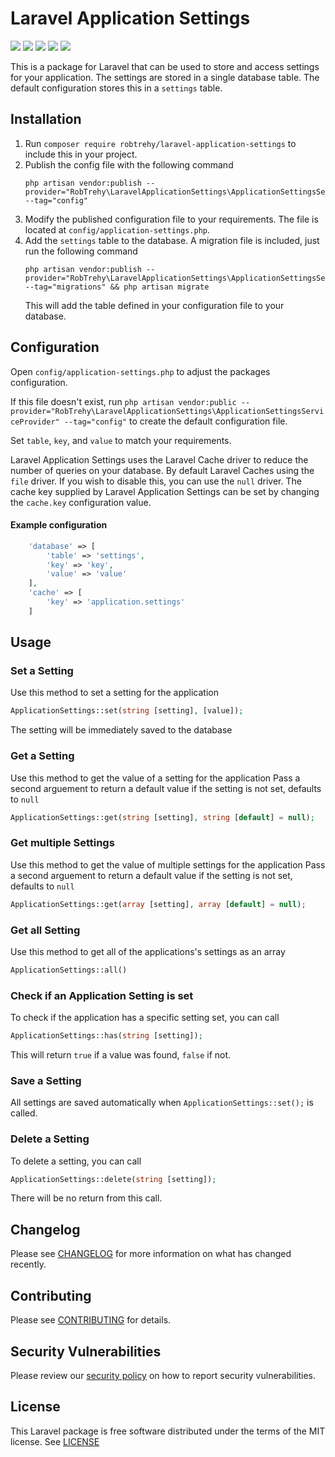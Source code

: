 # Laravel Application Settings
![](https://img.shields.io/github/actions/workflow/status/RobTrehy/LaravelApplicationSettings/tests.yml?branch=master&style=flat-square)
![](https://img.shields.io/github/license/RobTrehy/LaravelApplicationSettings?style=flat-square)
![](https://img.shields.io/github/languages/code-size/RobTrehy/LaravelApplicationSettings?style=flat-square)
![](https://img.shields.io/packagist/v/robtrehy/laravel-application-settings?style=flat-square)
![](https://img.shields.io/packagist/dt/robtrehy/laravel-application-settings?style=flat-square)

This is a package for Laravel that can be used to store and access settings for your application.
The settings are stored in a single database table. The default configuration stores this in a `settings` table.

## Installation
1. Run `composer require robtrehy/laravel-application-settings` to include this in your project.
2. Publish the config file with the following command
    ```
    php artisan vendor:publish --provider="RobTrehy\LaravelApplicationSettings\ApplicationSettingsServiceProvider" --tag="config"
    ```
4. Modify the published configuration file to your requirements. The file is located at `config/application-settings.php`.
5. Add the `settings` table to the database. A migration file is included, just run the following command
    ```
    php artisan vendor:publish --provider="RobTrehy\LaravelApplicationSettings\ApplicationSettingsServiceProvider" --tag="migrations" && php artisan migrate
    ```
    This will add the table defined in your configuration file to your database.
    
## Configuration
Open `config/application-settings.php` to adjust the packages configuration. 

If this file doesn't exist, run 
`php artisan vendor:public --provider="RobTrehy\LaravelApplicationSettings\ApplicationSettingsServiceProvider" --tag="config"` 
to create the default configuration file.

Set `table`, `key`, and `value` to match your requirements.

Laravel Application Settings uses the Laravel Cache driver to reduce the number of queries on your database. By default Laravel Caches using the `file` driver. If you wish to disable this, you can use the `null` driver.
The cache key supplied by Laravel Application Settings can be set by changing the `cache.key` configuration value.


#### Example configuration
```PHP
    'database' => [
        'table' => 'settings',
        'key' => 'key',
        'value' => 'value'
    ],
    'cache' => [
        'key' => 'application.settings'
    ]
```

## Usage

### Set a Setting
Use this method to set a setting for the application
```PHP
ApplicationSettings::set(string [setting], [value]);
```
The setting will be immediately saved to the database

### Get a Setting
Use this method to get the value of a setting for the application
Pass a second arguement to return a default value if the setting is not set, defaults to `null`
```PHP
ApplicationSettings::get(string [setting], string [default] = null);
```

### Get multiple Settings
Use this method to get the value of multiple settings for the application
Pass a second arguement to return a default value if the setting is not set, defaults to `null`
```PHP
ApplicationSettings::get(array [setting], array [default] = null);
```

### Get all Setting
Use this method to get all of the applications's settings as an array
```PHP
ApplicationSettings::all()
```

### Check if an Application Setting is set
To check if the application has a specific setting set, you can call
```PHP
ApplicationSettings::has(string [setting]);
```
This will return `true` if a value was found, `false` if not.

### Save a Setting
All settings are saved automatically when `ApplicationSettings::set();` is called.

### Delete a Setting
To delete a setting, you can call
```PHP
ApplicationSettings::delete(string [setting]);
```
There will be no return from this call.

## Changelog
Please see [CHANGELOG](CHANGELOG.md) for more information on what has changed recently.

## Contributing
Please see [CONTRIBUTING](.github/CONTRIBUTING.md) for details.

## Security Vulnerabilities
Please review our [security policy](.github/SECURITY.md) on how to report security vulnerabilities.

## License
This Laravel package is free software distributed under the terms of the MIT license.
See [LICENSE](LICENSE)

